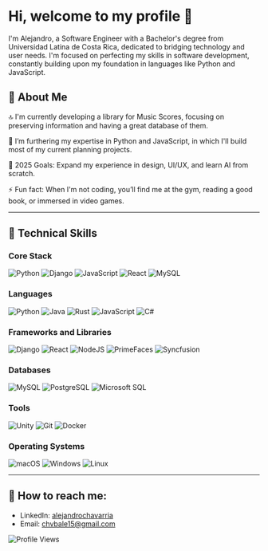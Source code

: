 # Hi, welcome to my profile 👋

I'm Alejandro, a Software Engineer with a Bachelor's degree from Universidad Latina de Costa Rica, dedicated to bridging technology and user needs. I'm focused on perfecting my skills in software development, constantly building upon my foundation in languages like Python and JavaScript.

## 📘 About Me

🔝 I'm currently developing a library for Music Scores, focusing on preserving information and having a great database of them.

🌱 I’m furthering my expertise in Python and JavaScript, in which I'll build most of my current planning projects.

🦅 2025 Goals: Expand my experience in design, UI/UX, and learn AI from scratch.

⚡ Fun fact: When I'm not coding, you’ll find me at the gym, reading a good book, or immersed in video games.

---

## 💼 Technical Skills

### Core Stack
![Python](https://img.shields.io/badge/python-3670A0?style=for-the-badge&logo=python&logoColor=ffdd54)
![Django](https://img.shields.io/badge/django-092E20?style=for-the-badge&logo=django&logoColor=white)
![JavaScript](https://img.shields.io/badge/javascript-%23323330.svg?style=for-the-badge&logo=javascript&logoColor=%23F7DF1E)
![React](https://img.shields.io/badge/react-%2320232a.svg?style=for-the-badge&logo=react&logoColor=%2361DAFB)
![MySQL](https://img.shields.io/badge/mysql-4479A1.svg?style=for-the-badge&logo=mysql&logoColor=white)

### Languages
![Python](https://img.shields.io/badge/python-3670A0?style=for-the-badge&logo=python&logoColor=ffdd54)
![Java](https://img.shields.io/badge/java-%23ED8B00.svg?style=for-the-badge&logo=openjdk&logoColor=white)
![Rust](https://img.shields.io/badge/rust-%23000000.svg?style=for-the-badge&logo=rust&logoColor=white)
![JavaScript](https://img.shields.io/badge/javascript-%23323330.svg?style=for-the-badge&logo=javascript&logoColor=%23F7DF1E)
![C#](https://img.shields.io/badge/c%23-%23239120.svg?style=for-the-badge&logo=csharp&logoColor=white)

### Frameworks and Libraries
![Django](https://img.shields.io/badge/django-092E20?style=for-the-badge&logo=django&logoColor=white)
![React](https://img.shields.io/badge/react-%2320232a.svg?style=for-the-badge&logo=react&logoColor=%2361DAFB)
![NodeJS](https://img.shields.io/badge/node.js-6DA55F?style=for-the-badge&logo=node.js&logoColor=white)
![PrimeFaces](https://img.shields.io/badge/PrimeFaces-blue.svg?style=for-the-badge&logo=primefaces&logoColor=white)
![Syncfusion](https://img.shields.io/badge/Syncfusion-blue.svg?style=for-the-badge&logo=syncfusion&logoColor=white)

### Databases
![MySQL](https://img.shields.io/badge/mysql-4479A1.svg?style=for-the-badge&logo=mysql&logoColor=white)
![PostgreSQL](https://img.shields.io/badge/postgresql-336791.svg?style=for-the-badge&logo=postgresql&logoColor=white)
![Microsoft SQL](https://img.shields.io/badge/Microsoft%20SQL-CC2927.svg?style=for-the-badge&logo=microsoft-sql-server&logoColor=white)

### Tools
![Unity](https://img.shields.io/badge/unity-%23000000.svg?style=for-the-badge&logo=unity&logoColor=white)
![Git](https://img.shields.io/badge/git-%23F05033.svg?style=for-the-badge&logo=git&logoColor=white)
![Docker](https://img.shields.io/badge/docker-%230db7ed.svg?style=for-the-badge&logo=docker&logoColor=white)

### Operating Systems
![macOS](https://img.shields.io/badge/mac%20os-000000?style=for-the-badge&logo=macos&logoColor=F0F0F0)
![Windows](https://img.shields.io/badge/Windows-0078D6?style=for-the-badge&logo=windows&logoColor=white)
![Linux](https://img.shields.io/badge/Linux-FCC624?style=for-the-badge&logo=linux&logoColor=black)

---

## 📣 How to reach me:
- LinkedIn: [alejandrochavarria](https://www.linkedin.com/in/alejandrochavarriaba/)
- Email: [chvbale15@gmail.com](mailto:chvbale15@gmail.com)

![Profile Views](https://komarev.com/ghpvc/?username=Mysthogann&color=blueviolet)

<!-- Credits to Shields.io for badges: https://shields.io/ -->
